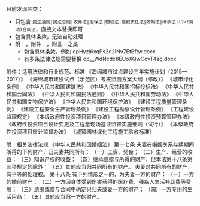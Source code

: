 目前发现三类：
* 只包含 `民法通则|民法总则|收养法|担保法|物权法|侵权责任法|婚姻法|继承法|(?<!劳动)合同法`，直接文本替换即可
* 包含具体条款，无法自动处理
* 附：，附件：，附言：之类
  * 包含具体条款，例如 opHyzi6xqPs2e2INv7EtBftw.docx
  * 有多条法律法规需要替换 op__WdNcdc8EUoXQwCcvT4ag.docx

附件：适用法律和行业规范、标准
《海绵城市试点建设三年实施计划（2015—2017）》
《海绵城市建设试点（示范区）考核监测方案大纲（修改）》
《城市绿化条例》
《中华人民共和国建筑法》
《中华人民共和国招标投标法》
《中华人民共和国合同法》
《中华人民共和国民法通则》
《中华人民共和国劳动法》
《中华人民共和国文物保护法》
《中华人民共和国环境保护法》
《建设工程质量管理条例》
《建设工程安全生产管理条例》
《建设工程勘察设计管理条例》
《工程建设监理规定》
《本级政府性投资项目管理办法》
《本级政府性投资预算管理办法》
《政府性投资项目设计变更及工程量现场签证监督实施细则（试行）》
《本级政府性投资项目审计监督办法》
《城镇园林绿化工程施工验收标准》

附：相关法律法规
《中华人民共和国婚姻法》
第十七条 夫妻在婚姻关系存续期间所得的下列财产，归夫妻共同所有：
（一）工资、奖金；
（二）生产、经营的收益；
（三）知识产权的收益；
（四）继承或赠与所得的财产，但本法第十八条第三项规定的除外；
（五）其他应当归共同所有的财产。
夫妻对共同所有的财产，有平等的处理权。
第十八条 有下列情形之一的，为夫妻一方的财产：
（一）一方的婚前财产；
（二）一方因身体受到伤害获得的医疗费、残疾人生活补助费等费用；
（三）遗嘱或赠与合同中确定只归夫或妻一方的财产；
（四）一方专用的生活用品；
（五）其他应当归一方的财产。